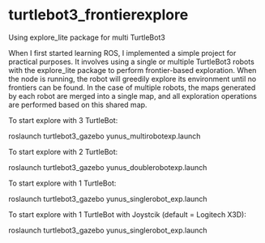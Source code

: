 # turtlebot3_frontierexplore
Using explore_lite package for multi TurtleBot3

When I first started learning ROS, I implemented a simple project for practical purposes. 
It involves using a single or multiple TurtleBot3 robots with the explore_lite package to perform frontier-based exploration. 
When the node is running, the robot will greedily explore its environment until no frontiers can be found. 
In the case of multiple robots, the maps generated by each robot are merged into a single map, and all exploration operations are performed based on this shared map.



To start explore with 3 TurtleBot:

roslaunch turtlebot3_gazebo yunus_multirobotexp.launch



To start explore with 2 TurtleBot: 

roslaunch turtlebot3_gazebo yunus_doublerobotexp.launch



To start explore with 1 TurtleBot: 

roslaunch turtlebot3_gazebo yunus_singlerobot_exp.launch



To start explore with 1 TurtleBot with Joystcik (default = Logitech X3D): 

roslaunch turtlebot3_gazebo yunus_singlerobot_exp.launch



